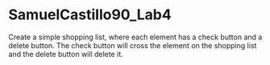 # SamuelCastillo90_Lab4
Create a simple shopping list, where each element has a check button and a delete button. The check button will cross the element on the shopping list and the delete button will delete it.